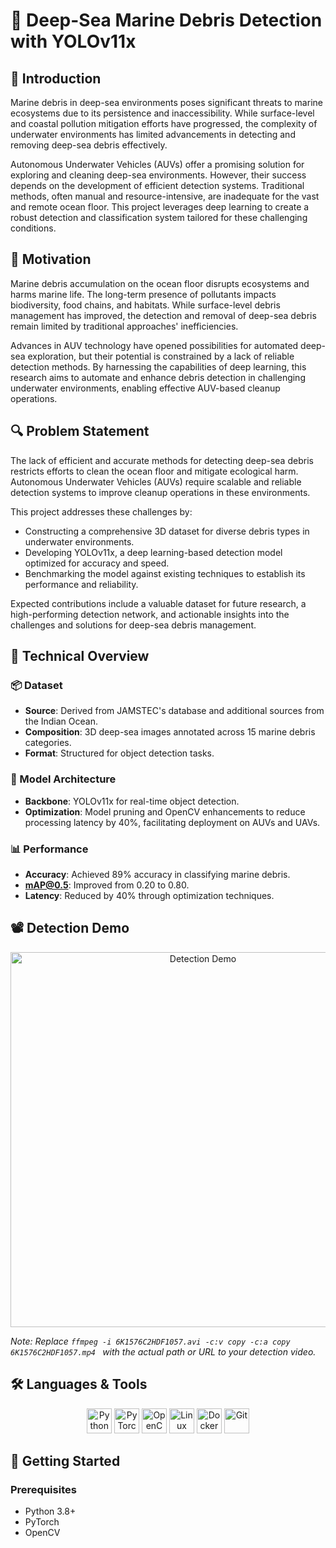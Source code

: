 # 🌊 Deep-Sea Marine Debris Detection with YOLOv11x

## 📘 Introduction

Marine debris in deep-sea environments poses significant threats to marine ecosystems due to its persistence and inaccessibility. While surface-level and coastal pollution mitigation efforts have progressed, the complexity of underwater environments has limited advancements in detecting and removing deep-sea debris effectively.

Autonomous Underwater Vehicles (AUVs) offer a promising solution for exploring and cleaning deep-sea environments. However, their success depends on the development of efficient detection systems. Traditional methods, often manual and resource-intensive, are inadequate for the vast and remote ocean floor. This project leverages deep learning to create a robust detection and classification system tailored for these challenging conditions.

## 🎯 Motivation

Marine debris accumulation on the ocean floor disrupts ecosystems and harms marine life. The long-term presence of pollutants impacts biodiversity, food chains, and habitats. While surface-level debris management has improved, the detection and removal of deep-sea debris remain limited by traditional approaches' inefficiencies.

Advances in AUV technology have opened possibilities for automated deep-sea exploration, but their potential is constrained by a lack of reliable detection methods. By harnessing the capabilities of deep learning, this research aims to automate and enhance debris detection in challenging underwater environments, enabling effective AUV-based cleanup operations.

## 🔍 Problem Statement

The lack of efficient and accurate methods for detecting deep-sea debris restricts efforts to clean the ocean floor and mitigate ecological harm. Autonomous Underwater Vehicles (AUVs) require scalable and reliable detection systems to improve cleanup operations in these environments.

This project addresses these challenges by:

- Constructing a comprehensive 3D dataset for diverse debris types in underwater environments.
- Developing YOLOv11x, a deep learning-based detection model optimized for accuracy and speed.
- Benchmarking the model against existing techniques to establish its performance and reliability.

Expected contributions include a valuable dataset for future research, a high-performing detection network, and actionable insights into the challenges and solutions for deep-sea debris management.

## 🧠 Technical Overview

### 📦 Dataset

- **Source**: Derived from JAMSTEC's database and additional sources from the Indian Ocean.
- **Composition**: 3D deep-sea images annotated across 15 marine debris categories.
- **Format**: Structured for object detection tasks.

### 🧰 Model Architecture

- **Backbone**: YOLOv11x for real-time object detection.
- **Optimization**: Model pruning and OpenCV enhancements to reduce processing latency by 40%, facilitating deployment on AUVs and UAVs.

### 📊 Performance

- **Accuracy**: Achieved 89% accuracy in classifying marine debris.
- **mAP@0.5**: Improved from 0.20 to 0.80.
- **Latency**: Reduced by 40% through optimization techniques.

## 📽️ Detection Demo

<p align="center">
  <img src="path_to_your_detected_video.gif" alt="Detection Demo" width="600"/>
</p>

*Note: Replace `ffmpeg -i 6K1576C2HDF1057.avi -c:v copy -c:a copy 6K1576C2HDF1057.mp4
` with the actual path or URL to your detection video.*

## 🛠️ Languages & Tools

<p align="center">
  <img src="https://cdn.jsdelivr.net/gh/devicons/devicon/icons/python/python-original.svg" alt="Python" width="40" height="40"/>
  <img src="https://cdn.jsdelivr.net/gh/devicons/devicon/icons/pytorch/pytorch-original.svg" alt="PyTorch" width="40" height="40"/>
  <img src="https://cdn.jsdelivr.net/gh/devicons/devicon/icons/opencv/opencv-original.svg" alt="OpenCV" width="40" height="40"/>
  <img src="https://cdn.jsdelivr.net/gh/devicons/devicon/icons/linux/linux-original.svg" alt="Linux" width="40" height="40"/>
  <img src="https://cdn.jsdelivr.net/gh/devicons/devicon/icons/docker/docker-original.svg" alt="Docker" width="40" height="40"/>
  <img src="https://cdn.jsdelivr.net/gh/devicons/devicon/icons/git/git-original.svg" alt="Git" width="40" height="40"/>
</p>

## 🚀 Getting Started

### Prerequisites

- Python 3.8+
- PyTorch
- OpenCV

